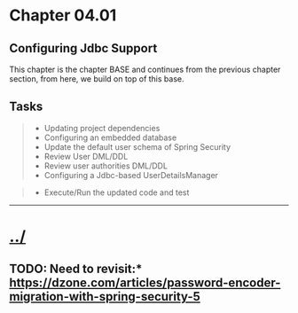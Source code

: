 # Chapter 04.01

## Configuring Jdbc Support
This chapter is the chapter BASE and continues from the previous chapter section, from here, we build on top of this base.

## Tasks

> * Updating project dependencies
> * Configuring an embedded database
> * Update the default user schema of Spring Security
> * Review User DML/DDL
> * Review user authorities DML/DDL
> * Configuring a Jdbc-based UserDetailsManager

> * Execute/Run the updated code and test


---

# [../](../README.md)


## TODO: Need to revisit:* https://dzone.com/articles/password-encoder-migration-with-spring-security-5


